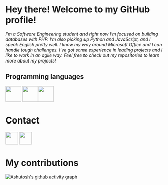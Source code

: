 # Hey there! Welcome to my GitHub profile!
_I’m a Software Engineering student and right now I’m focused on building databases with PHP. I’m also picking up Python and JavaScript, and I speak English pretty well.
I know my way around Microsoft Office and I can handle tough challenges. I’ve got some experience in leading projects and I like to work in an agile way.
Feel free to check out my repositories to learn more about my projects!_

## Programming languages  
<img src="https://cdn.jsdelivr.net/gh/devicons/devicon@latest/icons/php/php-original.svg" height="50px" />   <img src="https://cdn.jsdelivr.net/gh/devicons/devicon@latest/icons/javascript/javascript-original.svg" height="50px"  /><img src="https://cdn.jsdelivr.net/gh/devicons/devicon@latest/icons/python/python-original.svg" height="50px" />

# Contact
<a href="https://www.linkedin.com/in/luiz-frança-127262269" target="_blank"><img loading="lazy" src="https://cdn-icons-png.flaticon.com/512/61/61109.png" target="_blank" width="40" height="40"></a> <a href="https://instagram.com/luizzzz62?utm_source=qr&igshid=MzNlNGNkZWQ4Mg%3D%3D" target="_blank"><img loading="lazy" src="https://cdn.icon-icons.com/icons2/726/PNG/512/instagram_f_icon-icons.com_62685.png" target="_blank" width="40" height="40"></a>
# My contributions
[![Ashutosh's github activity graph](https://github-readme-activity-graph.vercel.app/graph?username=luizfrz&bg_color=000000&color=FFFFFF&line=FFFFFF&point=FFFFFF&area=true&hide_border=true)](https://github.com/ashutosh00710/github-readme-activity-graph)

